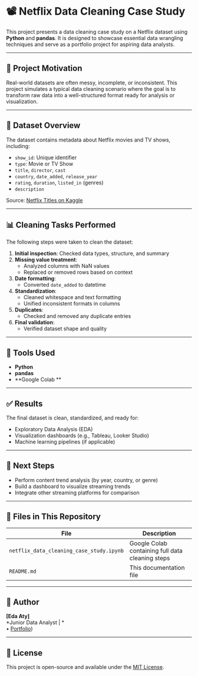 # 📽️ Netflix Data Cleaning Case Study

This project presents a data cleaning case study on a Netflix dataset using **Python** and **pandas**. It is designed to showcase essential data wrangling techniques and serve as a portfolio project for aspiring data analysts.

---

## 🚀 Project Motivation

Real-world datasets are often messy, incomplete, or inconsistent. This project simulates a typical data cleaning scenario where the goal is to transform raw data into a well-structured format ready for analysis or visualization.

---

## 📂 Dataset Overview

The dataset contains metadata about Netflix movies and TV shows, including:

- `show_id`: Unique identifier
- `type`: Movie or TV Show
- `title`, `director`, `cast`
- `country`, `date_added`, `release_year`
- `rating`, `duration`, `listed_in` (genres)
- `description`

Source: [Netflix Titles on Kaggle](https://www.kaggle.com/datasets/shivamb/netflix-shows)

---

## 📊 Cleaning Tasks Performed

The following steps were taken to clean the dataset:

1. **Initial inspection**: Checked data types, structure, and summary
2. **Missing value treatment**:
   - Analyzed columns with NaN values
   - Replaced or removed rows based on context
3. **Date formatting**:
   - Converted `date_added` to datetime
4. **Standardization**:
   - Cleaned whitespace and text formatting
   - Unified inconsistent formats in columns
5. **Duplicates**:
   - Checked and removed any duplicate entries
6. **Final validation**:
   - Verified dataset shape and quality

---

## 🧰 Tools Used

- **Python**
- **pandas**
- **Google Colab **

---

## ✅ Results

The final dataset is clean, standardized, and ready for:

- Exploratory Data Analysis (EDA)
- Visualization dashboards (e.g., Tableau, Looker Studio)
- Machine learning pipelines (if applicable)

---

## 🚀 Next Steps

- Perform content trend analysis (by year, country, or genre)
- Build a dashboard to visualize streaming trends
- Integrate other streaming platforms for comparison

---

## 📁 Files in This Repository

| File | Description |
|------|-------------|
| `netflix_data_cleaning_case_study.ipynb` | Google Colab  containing full data cleaning steps |
| `README.md` | This documentation file |

---

## 👤 Author

**[Eda Aty]**  
*Junior  Data Analyst | *  
• [Portfolio](https://github.com/eda-aty/Portfolio-Guide))

---

## 📝 License

This project is open-source and available under the [MIT License](LICENSE).


